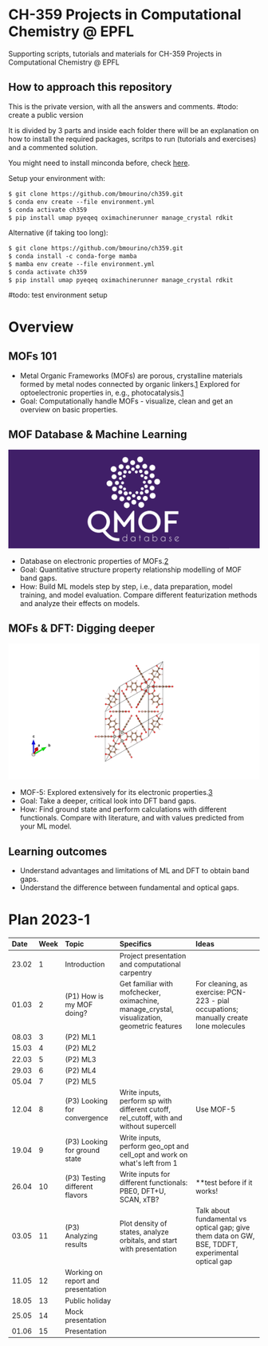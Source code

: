 # CH-359 Projects in Computational Chemistry @ EPFL

Supporting scripts, tutorials and materials for CH-359 Projects in Computational Chemistry @ EPFL

## How to approach this repository

This is the private version, with all the answers and comments. #todo: create a public version

It is divided by 3 parts  and inside each folder there will be an explanation on how to install the required packages, scritps to run (tutorials and exercises) and a commented solution.

You might need to install minconda before, check [here](https://docs.conda.io/projects/conda/en/latest/user-guide/install/).

Setup your environment with:

    $ git clone https://github.com/bmourino/ch359.git
    $ conda env create --file environment.yml
    $ conda activate ch359
    $ pip install umap pyeqeq oximachinerunner manage_crystal rdkit

Alternative (if taking too long):

    $ git clone https://github.com/bmourino/ch359.git
    $ conda install -c conda-forge mamba
    $ mamba env create --file environment.yml
    $ conda activate ch359
    $ pip install umap pyeqeq oximachinerunner manage_crystal rdkit


#todo: test environment setup

# Overview

## MOFs 101

- Metal  Organic  Frameworks  (MOFs)  are  porous,  crystalline  materials 
formed by metal nodes connected by organic linkers.[1](https://pubs.rsc.org/en/content/articlehtml/2020/ta/c9ta13506e#fn1)
Explored for optoelectronic properties in, e.g., photocatalysis.[1](https://pubs.rsc.org/en/content/articlehtml/2020/ta/c9ta13506e#fn1)
- Goal:  Computationally  handle  MOFs  -  visualize,  clean  and  get  an 
overview on basic properties.

## MOF Database & Machine Learning

![](./images/qmoflogo.png)

- Database on electronic properties of MOFs.[2](https://www.sciencedirect.com/science/article/pii/S2590238521000709)
- Goal: Quantitative structure property relationship modelling of MOF band 
gaps.
- How: Build ML models step by step, i.e., data preparation, model training, 
and  model  evaluation.  Compare  different  featurization  methods  and 
analyze their effects on models.

## MOFs & DFT: Digging deeper

![](./images/mof5.png)

- MOF-5: Explored extensively for its electronic properties.[3](https://pubs.acs.org/doi/full/10.1021/acs.jpclett.1c00543)
- Goal: Take a deeper, critical look into DFT band gaps.
- How:  Find  ground  state  and  perform  calculations  with  different 
functionals. Compare with literature, and with values predicted from your 
ML model.

## Learning outcomes

- Understand  advantages  and  limitations  of  ML  and  DFT  to  obtain  band 
gaps.
- Understand the difference between fundamental and optical gaps.

# Plan 2023-1

| Date  | Week  | Topic                    | Specifics     | Ideas          |
| :---  | :---  | :---                     | :---          | :---           |   
| 23.02  | 1     | Introduction             | Project presentation and computational carpentry         |           |     
| 01.03  | 2     | (P1) How is my MOF doing?     | Get familiar with mofchecker, oximachine, manage_crystal, visualization, geometric features    | For cleaning, as exercise: PCN-223 - pial occupations; manually create lone molecules               |
| 08.03  | 3     | (P2) ML1             |         |           |    
| 15.03  | 4     | (P2) ML2             |         |           |    
| 22.03  | 5     | (P2) ML3             |         |           |    
| 29.03  | 6     | (P2) ML4             |         |           |    
| 05.04  | 7     | (P2) ML5             |         |           |    
| 12.04  | 8     | (P3) Looking for convergence  | Write inputs, perform sp with different cutoff, rel_cutoff, with and without supercell      | Use MOF-5               |
| 19.04  | 9	 | (P3) Looking for ground state | Write inputs, perform geo_opt and cell_opt and work on what's left from 1 |	|
| 26.04  | 10 	 | (P3) Testing different flavors| Write inputs for different functionals: PBE0, DFT+U, SCAN, xTB?	| **test before if it works! |
| 03.05  | 11    | (P3) Analyzing results	       | Plot density of states, analyze orbitals, and start with presentation	| Talk about fundamental vs optical gap; give them data on GW, BSE, TDDFT, experimental optical gap |
| 11.05  | 12    | Working on report and presentation	       |  |  |
| 18.05  | 13    | Public holiday	       |  |  |
| 25.05  | 14    | Mock presentation	       |  |  |
| 01.06  | 15    | Presentation	       |  |  |